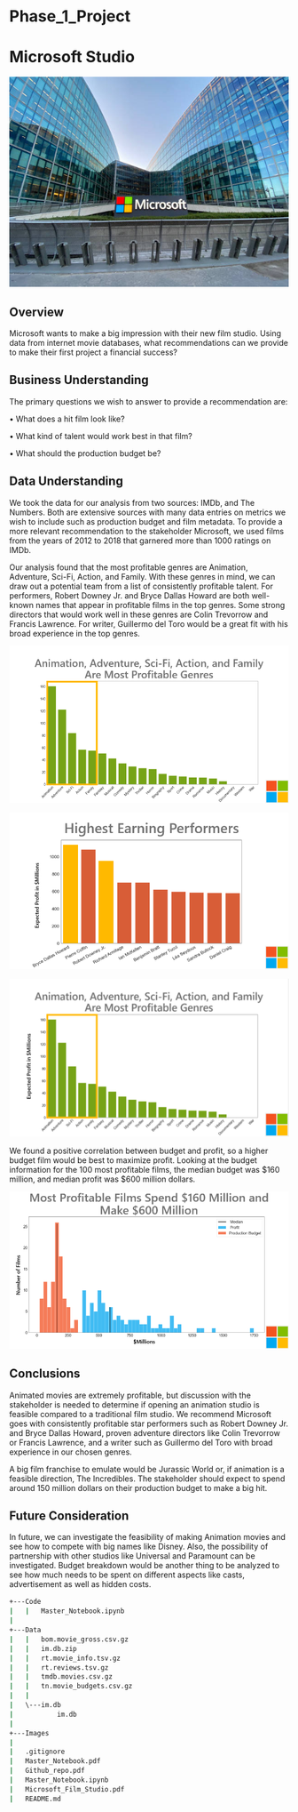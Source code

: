 # Phase_1_Project
# Microsoft Studio

![](Images/README%20Header.png)

## Overview

Microsoft wants to make a big impression with their new film studio. Using data from internet movie databases, what recommendations can we provide to make their first project a financial success?

## Business Understanding

The primary questions we wish to answer to provide a recommendation are:

•	What does a hit film look like? 

•	What kind of talent would work best in that film?

•	What should the production budget be?

## Data Understanding

We took the data for our analysis from two sources: IMDb, and The Numbers. Both are extensive sources with many data entries on metrics we wish to include such as production budget and film metadata. To provide a more relevant recommendation to the stakeholder Microsoft, we used films from the years of 2012 to 2018 that garnered more than 1000 ratings on IMDb.

Our analysis found that the most profitable genres are Animation, Adventure, Sci-Fi, Action, and Family. With these genres in mind, we can draw out a potential team from a list of consistently profitable talent. For performers, Robert Downey Jr. and Bryce Dallas Howard are both well-known names that appear in profitable films in the top genres. Some strong directors that would work well in these genres are Colin Trevorrow and Francis Lawrence. For writer, Guillermo del Toro would be a great fit with his broad experience in the top genres. 

![](Images/2022-08-26%2009_30_21-Microsoft_Film_Studio.pptx%20-%20PowerPoint.png)

![](Images/2022-08-26%2009_32_02-Microsoft_Film_Studio.pptx%20-%20PowerPoint.png)

![](Images/genreplot.png)

We found a positive correlation between budget and profit, so a higher budget film would be best to maximize profit. Looking at the budget information for the 100 most profitable films, the median budget was $160 million, and median profit was $600 million dollars.

![](Images/2022-08-26%2009_32_44-Microsoft_Film_Studio.pptx%20-%20PowerPoint.png)

## Conclusions

Animated movies are extremely profitable, but discussion with the stakeholder is needed to determine if opening an animation studio is feasible compared to a traditional film studio. We recommend Microsoft goes with consistently profitable star performers such as Robert Downey Jr. and Bryce Dallas Howard, proven adventure directors like Colin Trevorrow or Francis Lawrence, and a writer such as Guillermo del Toro with broad experience in our chosen genres.

A big film franchise to emulate would be Jurassic World or, if animation is a feasible direction, The Incredibles. The stakeholder should expect to spend around 150 million dollars on their production budget to make a big hit.

## Future Consideration

In future, we can investigate the feasibility of making Animation movies and see how to compete with big names like Disney. Also, the possibility of partnership with other studios like Universal and Paramount can be investigated. Budget breakdown would be another thing to be analyzed to see how much needs to be spent on different aspects like casts, advertisement as well as hidden costs. 

```bash
+---Code
|   |   Master_Notebook.ipynb
|
+---Data
|   |   bom.movie_gross.csv.gz
|   |   im.db.zip
|   |   rt.movie_info.tsv.gz
|   |   rt.reviews.tsv.gz
|   |   tmdb.movies.csv.gz
|   |   tn.movie_budgets.csv.gz
|   |
|   \---im.db
|           im.db
|
+---Images
|
|   .gitignore
|   Master_Notebook.pdf
|   Github_repo.pdf
|   Master_Notebook.ipynb
|   Microsoft_Film_Studio.pdf
|   README.md
```